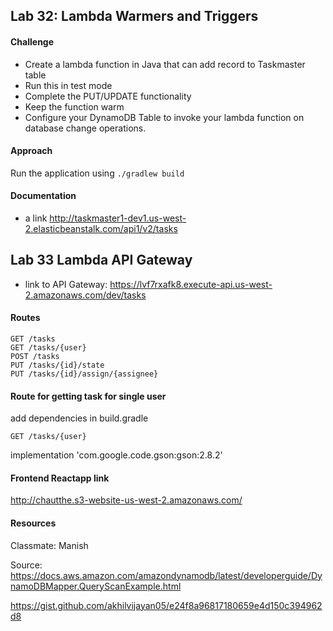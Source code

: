 ## Lab 32: Lambda Warmers and Triggers
#### Challenge 
* Create a lambda function in Java that can add record to Taskmaster table
* Run this in test mode
* Complete the PUT/UPDATE functionality 
* Keep the function warm
* Configure your DynamoDB Table to invoke your lambda function on database change operations.
#### Approach 
Run the application using ```./gradlew build```
#### Documentation
* a link 
http://taskmaster1-dev1.us-west-2.elasticbeanstalk.com/api1/v2/tasks

## Lab 33 Lambda API Gateway
* link to API Gateway:
https://lvf7rxafk8.execute-api.us-west-2.amazonaws.com/dev/tasks

#### Routes
```
GET /tasks
GET /tasks/{user}
POST /tasks
PUT /tasks/{id}/state
PUT /tasks/{id}/assign/{assignee}
```
#### Route for getting task for single user
add dependencies in build.gradle 
```
GET /tasks/{user}
```
implementation 'com.google.code.gson:gson:2.8.2'

#### Frontend Reactapp link
http://chautthe.s3-website-us-west-2.amazonaws.com/

#### Resources
Classmate: Manish

Source: https://docs.aws.amazon.com/amazondynamodb/latest/developerguide/DynamoDBMapper.QueryScanExample.html

https://gist.github.com/akhilvijayan05/e24f8a96817180659e4d150c394962d8



